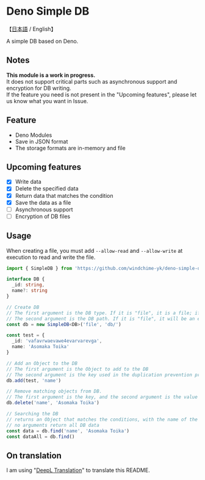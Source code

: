 # Deno Simple DB
【[日本語](./README.md) / English】

A simple DB based on Deno.

## Notes
**This module is a work in progress.**  
It does not support critical parts such as asynchronous support and encryption for DB writing.  
If the feature you need is not present in the "Upcoming features", please let us know what you want in Issue.

## Feature
- Deno Modules
- Save in JSON format
- The storage formats are in-memory and file

## Upcoming features
- [x] Write data
- [x] Delete the specified data
- [x] Return data that matches the condition
- [x] Save the data as a file
- [ ] Asynchronous support
- [ ] Encryption of DB files

## Usage
When creating a file, you must add `--allow-read` and `--allow-write` at execution to read and write the file.

``` typescript
import { SimpleDB } from 'https://github.com/windchime-yk/deno-simple-db/raw/master/mod.ts'

interface DB {
  _id: string,
  name?: string
}

// Create DB
// The first argument is the DB type. If it is "file", it is a file; if it is "memory", it is managed in-memory.
// The second argument is the DB path. If it is "file", it will be an error if it is not written.
const db = new SimpleDB<DB>('file', 'db/')

const test = {
  _id: 'vafavrwaevawe4evarvarevga',
  name: 'Asomaka Toika'
}

// Add an Object to the DB
// The first argument is the Object to add to the DB
// The second argument is the key used in the duplication prevention process.
db.add(test, 'name')

// Remove matching objects from DB.
// The first argument is the key, and the second argument is the value of the key.
db.delete('name', 'Asomaka Toika')

// Searching the DB
// returns an Object that matches the conditions, with the name of the key as the first argument and the value of the key as the second argument.
// no arguments return all DB data
const data = db.find('name', 'Asomaka Toika')
const dataAll = db.find()
```

## On translation
I am using "[DeepL Translation](https://www.deepl.com/home)" to translate this README.